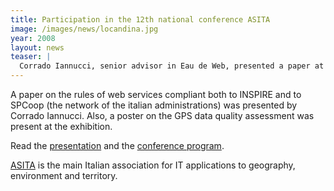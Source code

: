 ```yaml
---
title: Participation in the 12th national conference ASITA
image: /images/news/locandina.jpg
year: 2008
layout: news
teaser: |
  Corrado Iannucci, senior advisor in Eau de Web, presented a paper at the conference in L'Aquila, Italy
---
```


A paper on the rules of web services compliant both to INSPIRE and to SPCoop
(the network of the italian administrations) was presented by Corrado Iannucci.
Also, a poster on the GPS data quality assessment was present at the exhibition. 

Read the [presentation][] and the [conference program][program].

[ASITA][] is the main Italian association for IT applications to geography, environment and territory.

[presentation]: http://forum.eaudeweb.ro/files/presentazioneASITA2008-106-818.ppt
[program]: http://forum.eaudeweb.ro/files/Programma.pdf
[asita]: http://www.asita.it/cms/